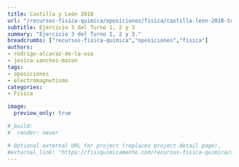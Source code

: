 ```yaml
---
title: Castilla y León 2018
url: "/recursos-fisica-quimica/oposiciones/fisica/castilla-leon-2018-turno-1-2-3-e3"
subtitle: Ejercicio 3 del Turno 1, 2 y 3
summary: "Ejercicio 3 del Turno 1, 2 y 3."
breadcrumbs: ["recursos-fisica-quimica","oposiciones","fisica"]
authors:
- rodrigo-alcaraz-de-la-osa
- jesica-sanchez-mazon
tags:
- oposiciones
- electromagnetismo
categories:
- Física

image:
  preview_only: true

#_build:
#  render: never

# Optional external URL for project (replaces project detail page).
#external_link: "https://fisiquimicamente.com/recursos-fisica-quimica/oposiciones/fisica/castilla-leon-2018-turno-1-2-3-e3/castilla-leon-2018-turno-1-2-3-e3.pdf"
---
```


<!-- <iframe src="https://docs.google.com/viewer?url=https://fisiquimicamente.com/recursos-fisica-quimica/oposiciones/fisica/castilla-leon-2018-turno-1-2-3-e3/castilla-leon-2018-turno-1-2-3-e3.pdf&embedded=true" style="width: 100vw; height: 500px; position: relative; left: 50%; right: 50%; margin-left: -50vw; margin-right: -50vw;" frameborder="0"></iframe> -->

<div id="adobe-dc-view" style="width: 100vw; position: relative; left: 50%; right: 50%; margin-left: -50vw; margin-right: -50vw;"></div>
<script src="https://documentcloud.adobe.com/view-sdk/main.js"></script>
<script type="text/javascript">
	document.addEventListener("adobe_dc_view_sdk.ready", function(){ 
		var adobeDCView = new AdobeDC.View({clientId: "5b6be996ab824b0e8113830d11740fa3", divId: "adobe-dc-view"});
		adobeDCView.previewFile({
			content:{location: {url: "https://fisiquimicamente.com/recursos-fisica-quimica/oposiciones/fisica/castilla-leon-2018-turno-1-2-3-e3/castilla-leon-2018-turno-1-2-3-e3.pdf"}},
			metaData:{fileName: "castilla-leon-2018-turno-1-2-3-e3.pdf"}
		}, {embedMode: "IN_LINE"});
	});
</script>